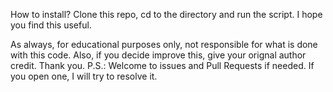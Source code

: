 How to install? 
Clone this repo, cd to the directory and run the script. I hope you find this useful.

As always, for educational purposes only, not responsible for what is done with this code. Also, if you decide improve this, give your orignal author credit. Thank you.
P.S.: Welcome to issues and Pull Requests if needed. If you open one, I will try to resolve it.